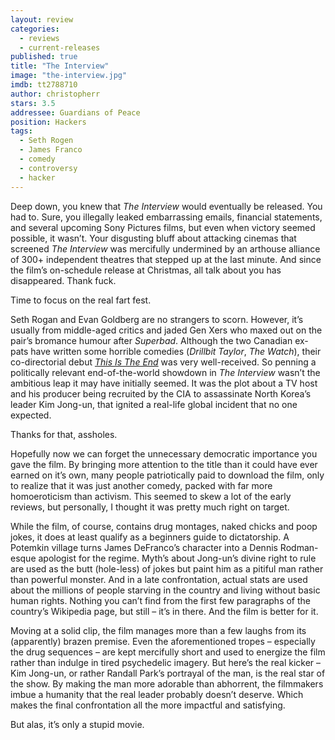 ```yaml
---
layout: review
categories: 
  - reviews
  - current-releases
published: true
title: "The Interview"
image: "the-interview.jpg"
imdb: tt2788710
author: christopherr
stars: 3.5
addressee: Guardians of Peace
position: Hackers
tags: 
  - Seth Rogen
  - James Franco
  - comedy
  - controversy
  - hacker
---
```

Deep down, you knew that _The Interview_ would eventually be released. You had to. Sure, you illegally leaked embarrassing emails, financial statements, and several upcoming Sony Pictures films, but even when victory seemed possible, it wasn’t. Your disgusting bluff about attacking cinemas that screened _The Interview_ was mercifully undermined by an arthouse alliance of 300+ independent theatres that stepped up at the last minute. And since the film’s on-schedule release at Christmas, all talk about you has disappeared. Thank fuck.

Time to focus on the real fart fest.

Seth Rogan and Evan Goldberg are no strangers to scorn. However, it’s usually from middle-aged critics and jaded Gen Xers who maxed out on the pair’s bromance humour after _Superbad_. Although the two Canadian ex-pats have written some horrible comedies (_Drillbit Taylor_, _The Watch_), their co-directorial debut [_This Is The End_](http://www.dearcastandcrew.com/content/2013/6/12/this-is-the-end.html) was very well-received. So penning a politically relevant end-of-the-world showdown in _The Interview_ wasn’t the ambitious leap it may have initially seemed. It was the plot about a TV host and his producer being recruited by the CIA to assassinate North Korea’s leader Kim Jong-un, that ignited a real-life global incident that no one expected.

Thanks for that, assholes.

Hopefully now we can forget the unnecessary democratic importance you gave the film. By bringing more attention to the title than it could have ever earned on it’s own, many people patriotically paid to download the film, only to realize that it was just another comedy, packed with far more homoeroticism than activism. This seemed to skew a lot of the early reviews, but personally, I thought it was pretty much right on target.

While the film, of course, contains drug montages, naked chicks and poop jokes, it does at least qualify as a beginners guide to dictatorship. A Potemkin village turns James DeFranco’s character into a Dennis Rodman-esque apologist for the regime. Myth’s about Jong-un’s divine right to rule are used as the butt (hole-less) of jokes but paint him as a pitiful man rather than powerful monster. And in a late confrontation, actual stats are used about the millions of people starving in the country and living without basic human rights. Nothing you can’t find from the first few paragraphs of the country’s Wikipedia page, but still – it’s in there. And the film is better for it.

Moving at a solid clip, the film manages more than a few laughs from its (apparently) brazen premise. Even the aforementioned tropes – especially the drug sequences – are kept mercifully short and used to energize the film rather than indulge in tired psychedelic imagery. But here’s the real kicker – Kim Jong-un, or rather Randall Park’s portrayal of the man, is the real star of the show. By making the man more adorable than abhorrent, the filmmakers imbue a humanity that the real leader probably doesn’t deserve. Which makes the final confrontation all the more impactful and satisfying.

But alas, it’s only a stupid movie.